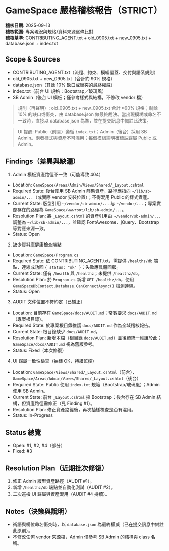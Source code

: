# GameSpace 嚴格稽核報告（STRICT）

**稽核日期**: 2025-09-13  
**稽核範圍**: 專案現況與規格/資料來源逐條比對  
**稽核基準**: CONTRIBUTING_AGENT.txt + old_0905.txt + new_0905.txt + database.json + index.txt

## Scope & Sources
- CONTRIBUTING_AGENT.txt（流程、約束、模組覆蓋、交付與語系規則）
- old_0905.txt + new_0905.txt（合計約 90% 規格）
- database.json（其餘 10% 缺口或衝突的最終權威）
- index.txt（前台 UI 規格：Bootstrap／玻璃風）
- SB Admin（後台 UI 模板；僅參考樣式與結構，不修改 vendor 檔）

> 規則（再聲明）: old_0905.txt + new_0905.txt 合計 ≈90% 規格；剩餘 10% 的缺口或衝突，由 database.json 做最終裁決。當出現模糊或命名不一致時，直接以 database.json 為準，並在提交訊息中備註此決策。

> UI 提醒: Public（前臺）遵循 `index.txt`；Admin（後台）採用 SB Admin。兩者樣式與資產不可混用；每個模組需明確標註歸屬 Public 或 Admin。

## Findings（差異與缺漏）

1) Admin 模板資產路徑不一致（可能導致 404）  
- Location: `GameSpace/Areas/Admin/Views/Shared/_Layout.cshtml`  
- Required State: 後台使用 SB Admin 靜態資產，路徑應指向 `~/lib/sb-admin/...`（或實際 vendor 安裝位置）；不得混用 Public 的樣式資產。  
- Current State: 版型引用 `~/vendor/sb-admin/...` 与 `~/vendor/...`；專案實際存在的路徑為 `GameSpace/wwwroot/lib/sb-admin/...`。  
- Resolution Plan: 將 `_Layout.cshtml` 的資產引用由 `~/vendor/sb-admin/...` 調整為 `~/lib/sb-admin/...`，並確認 FontAwesome、jQuery、Bootstrap 等對應來源一致。  
- Status: Open

2) 缺少資料庫健康檢查端點  
- Location: `GameSpace/Program.cs`  
- Required State: 依 CONTRIBUTING_AGENT.txt，需提供 `/healthz/db` 端點，連線成功回 `{ status: "ok" }`；失敗應具體回報。  
- Current State: 僅有 `/health` 與 `/healthz`；未提供 `/healthz/db`。  
- Resolution Plan: 於 `Program.cs` 新增 `GET /healthz/db`，使用 `GameSpaceDbContext.Database.CanConnectAsync()` 檢測連線。  
- Status: Open

3) AUDIT 文件位置不符約定（已矯正）  
- Location: 目前存在 `GameSpace/docs/AUDIT.md`；常數要求 `docs/AUDIT.md`（專案根目錄）。  
- Required State: 於專案根目錄維護 `docs/AUDIT.md` 作為全域稽核報告。  
- Current State: 根目錄缺少 `docs/AUDIT.md`。  
- Resolution Plan: 新增本檔（根目錄 `docs/AUDIT.md`）並後續統一維護於此；`GameSpace/docs/AUDIT.md` 視為舊版參考。  
- Status: Fixed（本次修復）

4) UI 歸屬一致性檢查（抽樣 OK，持續監控）  
- Location: `GameSpace/Views/Shared/_Layout.cshtml`（前台），`GameSpace/Areas/Admin/Views/Shared/_Layout.cshtml`（後台）  
- Required State: Public 使用 `index.txt` 規範（Bootstrap/玻璃風）；Admin 使用 SB Admin。  
- Current State: 前台 `_Layout.cshtml` 採 Bootstrap；後台存在 SB Admin 結構，但資產路徑需修正（見 Finding #1）。  
- Resolution Plan: 修正資產路徑後，再次抽樣檢查是否有混用。  
- Status: In-Progress

## Status 總覽
- Open: #1, #2, #4（部分）
- Fixed: #3

## Resolution Plan（近期批次修復）
1. 修正 Admin 版型資產路徑（AUDIT #1）。  
2. 新增 `/healthz/db` 端點並自動化測試（AUDIT #2）。  
3. 二次巡檢 UI 歸屬與資產混用（AUDIT #4 持續）。

## Notes（決策與說明）
- 術語與欄位命名衝突時，以 `database.json` 為最終權威（已在提交訊息中備註此原則）。  
- 不修改任何 vendor 來源檔，Admin 僅參考 SB Admin 的結構與 class 名稱。

